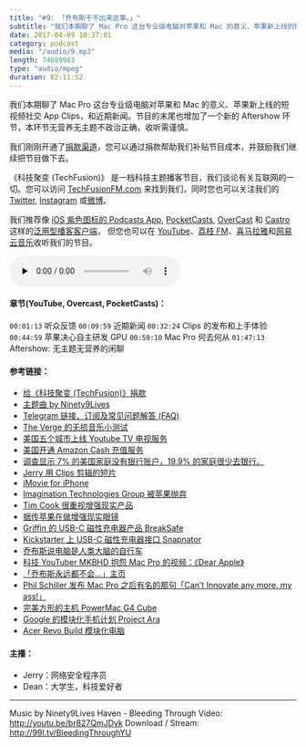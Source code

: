 ```yaml
---
title: "#9: 「乔布斯干不出来这事。」"
subtitle: "我们本期聊了 Mac Pro 这台专业级电脑对苹果和 Mac 的意义、苹果新上线的短视频社交 App Clips，和近期新闻。节目的末尾也增加了一个新的 Aftershow 环节，本环节无营养无主题不政治正确，收听需谨慎。"
date: 2017-04-09 10:37:01
category: podcast
media: "/audio/9.mp3"
length: 74689983 
type: "audio/mpeg"
duration: 02:11:52
---
```

我们本期聊了 Mac Pro 这台专业级电脑对苹果和 Mac 的意义、苹果新上线的短视频社交 App Clips，和近期新闻。节目的末尾也增加了一个新的 Aftershow 环节，本环节无营养无主题不政治正确，收听需谨慎。

我们刚刚开通了[捐款渠道](https://techfusionfm.com/donate)，您可以通过捐款帮助我们补贴节目成本，并鼓励我们继续把节目做下去。

《科技聚变 (TechFusion)》 是一档科技主题播客节目，我们谈论有关互联网的一切。您可以访问 [TechFusionFM.com](https://TechFusionFM.com) 来找到我们，同时您也可以关注我们的 [Twitter](http://twitter.com/TechFusionFM), [Instagram](https://www.instagram.com/techfusionfm/) 或[微博](http://weibo.com/TechFusionFM)。

我们推荐像 [iOS 紫色图标的 Podcasts App](https://itunes.apple.com/cn/podcast/id1202658654), [PocketCasts](http://pca.st/podcast/28fcd200-cc7c-0134-10da-25324e2a541d), [OverCast](https://overcast.fm) 和 [Castro](http://supertop.co/castro/) 这样的[泛用型播客客户端](https://techfusionfm.com/faq)， 但您也可以在 [YouTube](https://www.youtube.com/channel/UC6uvHf21Tjm5lepw6P2Ki-Q)、[荔枝 FM](https://www.lizhi.fm/1494013/)、[喜马拉雅](http://www.ximalaya.com/72456289/album/6648521)和[网易云音乐](http://music.163.com/#/djradio?id=347498120)收听我们的节目。

<audio class="audioPlayer" controls preload="none" src="https://techfusionfm.com/audio/9.mp3"></audio>

#### 章节(YouTube, Overcast, PocketCasts)：
```00:01:13``` 听众反馈
```00:09:59``` 近期新闻
```00:32:24``` Clips 的发布和上手体验
```00:44:59``` 苹果决心自主研发 GPU
```00:59:10``` Mac Pro 何去何从
```01:47:13``` Aftershow: 无主题无营养的闲聊

#### 参考链接：
- [给《科技聚变 (TechFusion)》捐款](https://techfusionfm.com/donate)
- [主题曲 by Ninety9Lives](http://99l.tv/BleedingThroughYU)
- [Telegram 链接、订阅及常见问题解答 (FAQ)](https://techfusionfm.com/faq)
- [The Verge 的无损音乐小测试](http://www.theverge.com/2017/4/5/15168340/lossless-audio-music-compression-test-spotify-hi-fi-tidal )
- [美国五个城市上线 Youtube TV 电视服务](https://www.macrumors.com/2017/04/05/youtube-tv-streaming-tv-service-launches/ )
- [美国开通 Amazon Cash 充值服务](http://www.theverge.com/2017/4/3/15161000/amazon-cash-account-balance-direct-deposit-retail-store-barcode)
- [调查显示 7% 的美国家庭没有银行账户，19.9% 的家庭很少去银行。](https://www.fdic.gov/householdsurvey/)
- [Jerry 用 Clips 剪辑的短片](https://twitter.com/TechFusionFM/status/850061023801376772/video/1)
- [iMovie for iPhone](https://youtu.be/z__jxoczNWc?t=31m37s)
- [Imagination Technologies Group 被苹果抛弃](https://www.fool.com/investing/2017/04/06/apple-ditching-imagination-should-scare-nvidia-and.aspx)
- [Tim Cook 很重视增强现实产品](https://9to5mac.com/2017/02/10/apple-tim-cook-ar-iphone/)
- [据传苹果在做增强现实眼镜](http://www.macworld.co.uk/feature/apple/apple-ar-rumours-vr-rumours-augmented-reality-glasses-release-date-features-2017-3601447/)
- [Griffin 的 USB-C 磁性充电器产品 BreakSafe](https://www.amazon.com/Griffin-BreakSafe-Magnetic-Breakaway-Chromebook/dp/B01CQTK6GU)
- [Kickstarter 上 USB-C 磁性充电器接口 Snapnator](https://www.kickstarter.com/projects/436147229/snapnator-your-macbook-snap-feature-is-back/)
- [乔布斯说电脑是人类大脑的自行车](https://www.youtube.com/watch?v=ob_GX50Za6c )
- [科技 YouTuber MKBHD 抱怨 Mac Pro 的视频：《Dear Apple》](https://www.youtube.com/watch?v=HRgtHE9_3KU )
- [「乔布斯永远都不会…」主页](http://stevejobswouldnever.com)
- [Phil Schiller 发布 Mac Pro 之后有名的那句「Can’t Innovate any more, my ass!」](https://www.youtube.com/watch?v=HujoDX_JZmY)
- [完美方形的主机 PowerMac G4 Cube](https://en.wikipedia.org/wiki/Power_Mac_G4_Cube)
- [Google 的模块化手机计划 Project Ara](http://www.theverge.com/2016/9/2/12775922/google-project-ara-modular-phone-suspended-confirm)
- [Acer Revo Build 模块化电脑](http://www.pcworld.com/article/2979082/ifa/acer-revo-build-uses-stackable-blocks-to-build-a-computer.html)

#### 主播：
- Jerry：网络安全程序员
- Dean：大学生，科技爱好者

---
Music by Ninety9Lives
Haven - Bleeding Through
Video: http://youtu.be/br827QmJDyk
Download / Stream: http://99l.tv/BleedingThroughYU

